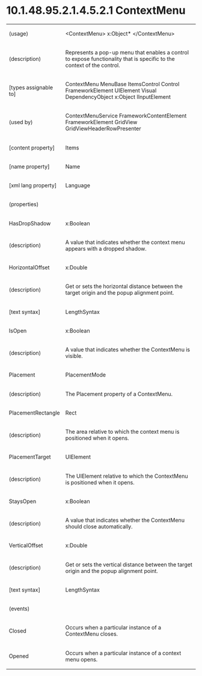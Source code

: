 <html dir="LTR" xmlns:mshelp="http://msdn.microsoft.com/mshelp" xmlns:ddue="http://ddue.schemas.microsoft.com/authoring/2003/5" xmlns:xlink="http://www.w3.org/1999/xlink" xmlns:tool="http://www.microsoft.com/tooltip"><body><input type="hidden" id="userDataCache" class="userDataStyle"><input type="hidden" id="hiddenScrollOffset"><img id="dropDownImage" style="display:none; height:0; width:0;" src="../local/drpdown.gif"><img id="dropDownHoverImage" style="display:none; height:0; width:0;" src="../local/drpdown_orange.gif"><img id="collapseImage" style="display:none; height:0; width:0;" src="../local/collapse.gif"><img id="expandImage" style="display:none; height:0; width:0;" src="../local/exp.gif"><img id="collapseAllImage" style="display:none; height:0; width:0;" src="../local/collall.gif"><img id="expandAllImage" style="display:none; height:0; width:0;" src="../local/expall.gif"><img id="copyImage" style="display:none; height:0; width:0;" src="../local/copycode.gif"><img id="copyHoverImage" style="display:none; height:0; width:0;" src="../local/copycodeHighlight.gif"><div id="header"><h1 class="heading">10.1.48.95.2.1.4.5.2.1 ContextMenu</h1></div><div id="mainSection"><div id="mainBody"><div id="allHistory" class="saveHistory" onsave="saveAll()" onload="loadAll()"></div>
			<div id="sectionSection0" class="section" name="collapseableSection"><content xmlns="http://ddue.schemas.microsoft.com/authoring/2003/5" xmlns:wsd="http://wsdev.schemas.microsoft.com/authoring/2008/2" xmlns:msxsl="urn:schemas-microsoft-com:xslt" xmlns:script="urn:script" xmlns:build="urn:build">
				</content></div><div id="sectionSection1" class="section" name="collapseableSection"><content xmlns="http://ddue.schemas.microsoft.com/authoring/2003/5" xmlns:wsd="http://wsdev.schemas.microsoft.com/authoring/2008/2" xmlns:msxsl="urn:schemas-microsoft-com:xslt" xmlns:script="urn:script" xmlns:build="urn:build">
					<p xmlns=""><b></b></p><table class="ProtocolAuthoredTable" xmlns=""><tr>
								<td>
									<p>(usage)</p>
								</td>
								<td>
									<p>&lt;ContextMenu&gt; x:Object* &lt;/ContextMenu&gt;</p>
								</td>
							</tr><tr>
							<td>
								<p>(description)</p>
							</td>
							<td>
								<p>Represents a pop-up menu that enables a control to expose functionality that is specific to the context of the control.</p>
							</td>
						</tr><tr>
							<td>
								<p>[types assignable to]</p>
							</td>
							<td>
								<p>ContextMenu MenuBase ItemsControl Control FrameworkElement UIElement Visual DependencyObject x:Object IInputElement</p>
							</td>
						</tr><tr>
							<td>
								<p>(used by)</p>
							</td>
							<td>
								<p>ContextMenuService FrameworkContentElement FrameworkElement GridView GridViewHeaderRowPresenter</p>
							</td>
						</tr><tr>
							<td>
								<p>[content property]</p>
							</td>
							<td>
								<p>Items</p>
							</td>
						</tr><tr>
							<td>
								<p>[name property]</p>
							</td>
							<td>
								<p>Name</p>
							</td>
						</tr><tr>
							<td>
								<p>[xml lang property]</p>
							</td>
							<td>
								<p>Language</p>
							</td>
						</tr><tr>
							<td>
								<p>(properties)</p>
							</td>
							<td>
							</td>
						</tr><tr>
							<td>
								<p>HasDropShadow</p>
							</td>
							<td>
								<p>x:Boolean</p>
							</td>
						</tr><tr>
							<td>
								<p>(description)</p>
							</td>
							<td>
								<p>A value that indicates whether the context menu appears with a dropped shadow.</p>
							</td>
						</tr><tr>
							<td>
								<p>HorizontalOffset</p>
							</td>
							<td>
								<p>x:Double</p>
							</td>
						</tr><tr>
							<td>
								<p>(description)</p>
							</td>
							<td>
								<p>Get or sets the horizontal distance between the target origin and the popup alignment point.</p>
							</td>
						</tr><tr>
							<td>
								<p>[text syntax]</p>
							</td>
							<td>
								<p>LengthSyntax</p>
							</td>
						</tr><tr>
							<td>
								<p>IsOpen</p>
							</td>
							<td>
								<p>x:Boolean</p>
							</td>
						</tr><tr>
							<td>
								<p>(description)</p>
							</td>
							<td>
								<p>A value that indicates whether the ContextMenu is visible.</p>
							</td>
						</tr><tr>
							<td>
								<p>Placement</p>
							</td>
							<td>
								<p>PlacementMode</p>
							</td>
						</tr><tr>
							<td>
								<p>(description)</p>
							</td>
							<td>
								<p>The Placement property of a ContextMenu.</p>
							</td>
						</tr><tr>
							<td>
								<p>PlacementRectangle</p>
							</td>
							<td>
								<p>Rect</p>
							</td>
						</tr><tr>
							<td>
								<p>(description)</p>
							</td>
							<td>
								<p>The area relative to which the context menu is positioned when it opens.</p>
							</td>
						</tr><tr>
							<td>
								<p>PlacementTarget</p>
							</td>
							<td>
								<p>UIElement</p>
							</td>
						</tr><tr>
							<td>
								<p>(description)</p>
							</td>
							<td>
								<p>The UIElement relative to which the ContextMenu is positioned when it opens.</p>
							</td>
						</tr><tr>
							<td>
								<p>StaysOpen</p>
							</td>
							<td>
								<p>x:Boolean</p>
							</td>
						</tr><tr>
							<td>
								<p>(description)</p>
							</td>
							<td>
								<p>A value that indicates whether the ContextMenu should close automatically.</p>
							</td>
						</tr><tr>
							<td>
								<p>VerticalOffset</p>
							</td>
							<td>
								<p>x:Double</p>
							</td>
						</tr><tr>
							<td>
								<p>(description)</p>
							</td>
							<td>
								<p>Get or sets the vertical distance between the target origin and the popup alignment point.</p>
							</td>
						</tr><tr>
							<td>
								<p>[text syntax]</p>
							</td>
							<td>
								<p>LengthSyntax</p>
							</td>
						</tr><tr>
							<td>
								<p>(events)</p>
							</td>
							<td>
							</td>
						</tr><tr>
							<td>
								<p>Closed</p>
							</td>
							<td>
								<p>Occurs when a particular instance of a ContextMenu closes.</p>
							</td>
						</tr><tr>
							<td>
								<p>Opened</p>
							</td>
							<td>
								<p>Occurs when a particular instance of a context menu opens.</p>
							</td>
						</tr></table>
				</content></div><!--[if gte IE 5]>
			<tool:tip element="languageFilterToolTip" avoidmouse="false"/>
		<![endif]--></div><a name="feedback"></a><span></span></div></body></html>